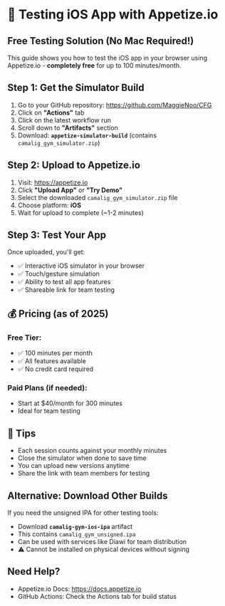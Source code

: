 # 🍎 Testing iOS App with Appetize.io

## Free Testing Solution (No Mac Required!)

This guide shows you how to test the iOS app in your browser using Appetize.io - **completely free** for up to 100 minutes/month.

## Step 1: Get the Simulator Build

1. Go to your GitHub repository: https://github.com/MaggieNoo/CFG
2. Click on **"Actions"** tab
3. Click on the latest workflow run
4. Scroll down to **"Artifacts"** section
5. Download: **`appetize-simulator-build`** (contains `camalig_gym_simulator.zip`)

## Step 2: Upload to Appetize.io

1. Visit: https://appetize.io
2. Click **"Upload App"** or **"Try Demo"**
3. Select the downloaded `camalig_gym_simulator.zip` file
4. Choose platform: **iOS**
5. Wait for upload to complete (~1-2 minutes)

## Step 3: Test Your App

Once uploaded, you'll get:
- ✅ Interactive iOS simulator in your browser
- ✅ Touch/gesture simulation
- ✅ Ability to test all app features
- ✅ Shareable link for team testing

## 💰 Pricing (as of 2025)

### Free Tier:
- ✅ 100 minutes per month
- ✅ All features available
- ✅ No credit card required

### Paid Plans (if needed):
- Start at $40/month for 300 minutes
- Ideal for team testing

## 📝 Tips

- Each session counts against your monthly minutes
- Close the simulator when done to save time
- You can upload new versions anytime
- Share the link with team members for testing

## Alternative: Download Other Builds

If you need the unsigned IPA for other testing tools:
- Download **`camalig-gym-ios-ipa`** artifact
- This contains `camalig_gym_unsigned.ipa`
- Can be used with services like Diawi for team distribution
- ⚠️ Cannot be installed on physical devices without signing

## Need Help?

- Appetize.io Docs: https://docs.appetize.io
- GitHub Actions: Check the Actions tab for build status
